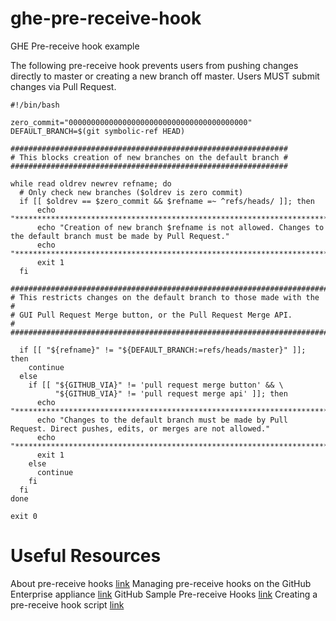 # ghe-pre-receive-hook
GHE Pre-receive hook example

The following pre-receive hook prevents users from pushing changes directly to master or creating a new branch off master.
Users MUST submit changes via Pull Request.

```
#!/bin/bash

zero_commit="0000000000000000000000000000000000000000"
DEFAULT_BRANCH=$(git symbolic-ref HEAD)

##############################################################
# This blocks creation of new branches on the default branch #
##############################################################

while read oldrev newrev refname; do
  # Only check new branches ($oldrev is zero commit)
  if [[ $oldrev == $zero_commit && $refname =~ ^refs/heads/ ]]; then
      echo "***********************************************************************************************************"
      echo "Creation of new branch $refname is not allowed. Changes to the default branch must be made by Pull Request."
      echo "***********************************************************************************************************"
      exit 1
  fi

#######################################################################
# This restricts changes on the default branch to those made with the #
# GUI Pull Request Merge button, or the Pull Request Merge API.       #
#######################################################################

  if [[ "${refname}" != "${DEFAULT_BRANCH:=refs/heads/master}" ]]; then
    continue
  else
    if [[ "${GITHUB_VIA}" != 'pull request merge button' && \
          "${GITHUB_VIA}" != 'pull request merge api' ]]; then
      echo "************************************************************************************************************"
      echo "Changes to the default branch must be made by Pull Request. Direct pushes, edits, or merges are not allowed."
      echo "************************************************************************************************************"
      exit 1
    else
      continue
    fi
  fi
done

exit 0
```

# Useful Resources
About pre-receive hooks [link](https://help.github.com/enterprise/2.13/admin/guides/developer-workflow/about-pre-receive-hooks/)
Managing pre-receive hooks on the GitHub Enterprise appliance [link](https://help.github.com/enterprise/2.15/admin/guides/developer-workflow/managing-pre-receive-hooks-on-the-github-enterprise-appliance/)
GitHub Sample Pre-receive Hooks [link](https://github.com/github/platform-samples/tree/master/pre-receive-hooks)
Creating a pre-receive hook script [link](https://help.github.com/enterprise/2.13/admin/guides/developer-workflow/creating-a-pre-receive-hook-script/)

